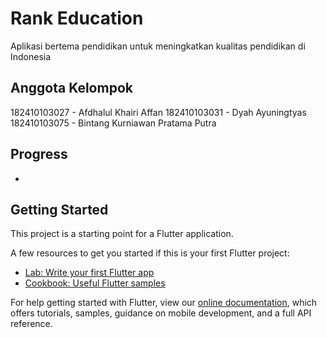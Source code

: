 # Rank Education

Aplikasi bertema pendidikan untuk meningkatkan kualitas pendidikan di Indonesia

## Anggota Kelompok

182410103027 - Afdhalul Khairi Affan
182410103031 - Dyah Ayuningtyas
182410103075 - Bintang Kurniawan Pratama Putra

## Progress

-

## Getting Started

This project is a starting point for a Flutter application.

A few resources to get you started if this is your first Flutter project:

- [Lab: Write your first Flutter app](https://flutter.dev/docs/get-started/codelab)
- [Cookbook: Useful Flutter samples](https://flutter.dev/docs/cookbook)

For help getting started with Flutter, view our
[online documentation](https://flutter.dev/docs), which offers tutorials,
samples, guidance on mobile development, and a full API reference.
